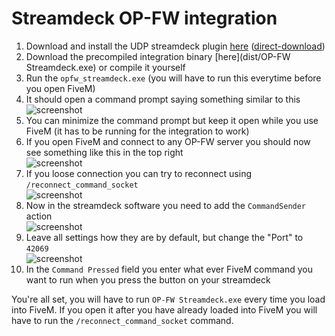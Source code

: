 # Streamdeck OP-FW integration

1. Download and install the UDP streamdeck plugin [here](https://github.com/Zayik/CommandSender) ([direct-download](https://github.com/Zayik/CommandSender/raw/master/Release/com.biffmasterzay.commandsender.streamDeckPlugin))
2. Download the precompiled integration binary [here](dist/OP-FW Streamdeck.exe) or compile it yourself
3. Run the `opfw_streamdeck.exe` (you will have to run this everytime before you open FiveM)
4. It should open a command prompt saying something similar to this  
![screenshot](https://i.twoot.org/Cufo7/RImeYAcO29.png)
5. You can minimize the command prompt but keep it open while you use FiveM (it has to be running for the integration to work)
6. If you open FiveM and connect to any OP-FW server you should now see something like this in the top right  
![screenshot](https://i.twoot.org/Cufo7/FeNEbEQo25.png)
7. If you loose connection you can try to reconnect using `/reconnect_command_socket`  
![screenshot](https://i.twoot.org/Cufo7/XOrirOcE89.png)
8. Now in the streamdeck software you need to add the `CommandSender` action  
![screenshot](https://i.twoot.org/Cufo7/CutaSURO98.png)
9. Leave all settings how they are by default, but change the "Port" to `42069`  
![screenshot](https://i.twoot.org/Cufo7/zUpoBova02.png)
10. In the `Command Pressed` field you enter what ever FiveM command you want to run when you press the button on your streamdeck

You're all set, you will have to run `OP-FW Streamdeck.exe` every time you load into FiveM. If you open it after you have already loaded into FiveM you will have to run the `/reconnect_command_socket` command.